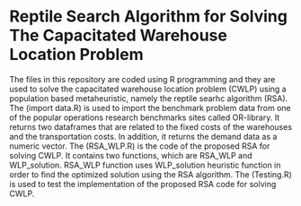 # Reptile Search Algorithm for Solving The Capacitated Warehouse Location Problem
The files in this repository are coded using R programming and they are used to solve the capacitated warehouse location problem (CWLP) using a population based metaheuristic, namely the reptile searhc algorithm (RSA). 
The (import data.R) is used to import the benchmark problem data from one of the popular operations research benchmarks sites called OR-library. It returns two dataframes that are related to the fixed costs of the warehouses and the transportation costs. In addition, it returns the demand data as a numeric vector.
The (RSA_WLP.R) is the code of the proposed RSA for solving CWLP. It contains two functions, which are RSA_WLP and WLP_solution. RSA_WLP function uses WLP_solution heuristic function in order to find the optimized solution using the RSA algorithm.
The (Testing.R) is used to test the implementation of the proposed RSA code for solving CWLP. 
